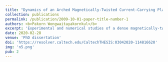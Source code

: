 ```yaml
---
title: "Dynamics of an Arched Magnetically-Twisted Current-Carrying Plasma"
collection: publications
permalink: /publication/2009-10-01-paper-title-number-1
authors: <b>Pakorn Wongwaitayakornkul</b>
excerpt: 'Experimental and numerical studies of a dense magnetically-twisted plasma and their applications to solar plasmas are the subject of this dissertation.'
date: 2020-02-28
venue: 'PhD dissertation'
doi: 'https://resolver.caltech.edu/CaltechTHESIS:03042020-114816620'
img: 'n5.png'
pub: 2
---
```

